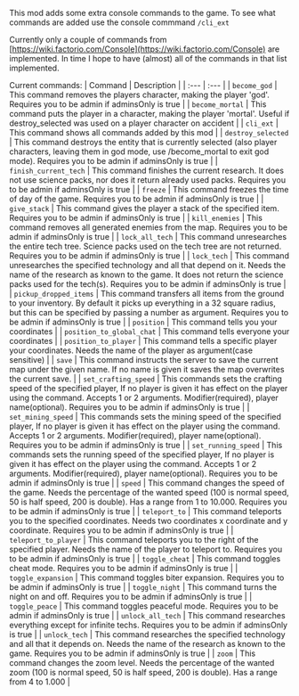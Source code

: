 This mod adds some extra console commands to the game. To see what commands are added use the console commmand `/cli_ext`
 
Currently only a couple of commands from [https://wiki.factorio.com/Console](https://wiki.factorio.com/Console) are implemented. 
In time I hope to have (almost) all of the commands in that list implemented.

Current commands:
| Command | Description |
| :--- | :--- |
| `become_god` | This command removes the players character, making the player 'god'. Requires you to be admin if adminsOnly is true |
| `become_mortal` | This command puts the player in a character, making the player 'mortal'. Useful if destroy_selected was used on a player character on accident |
| `cli_ext` | This command shows all commands added by this mod |
| `destroy_selected` | This command destroys the entity that is currently selected (also player characters, leaving them in god mode, use /become_mortal to exit god mode). Requires you to be admin if adminsOnly is true |
| `finish_current_tech` | This command finishes the current research. It does not use science packs, nor does it return already used packs. Requires you to be admin if adminsOnly is true | 
| `freeze` | This command freezes the time of day of the game. Requires you to be admin if adminsOnly is true |
| `give_stack` | This command gives the player a stack of the specified item. Requires you to be admin if adminsOnly is true |
| `kill_enemies` | This command removes all generated enemies from the map. Requires you to be admin if adminsOnly is true |
| `lock_all_tech` | This command unresearches the entire tech tree. Science packs used on the tech tree are not returned. Requires you to be admin if adminsOnly is true |
| `lock_tech` | This command unresearches the specified technology and all that depend on it. Needs the name of the research as known to the game. It does not return the science packs used for the tech(s). Requires you to be admin if adminsOnly is true |
| `pickup_dropped_items` | This command transfers all items from the ground to your inventory. By default it picks up everything in a 32 square radius, but this can be specified by passing a number as argument. Requires you to be admin if adminsOnly is true |
| `position` | This command tells you your coordinates |
| `position_to_global_chat` | This command tells everyone your coordinates |
| `position_to_player` | This command tells a specific player your coordinates. Needs the name of the player as argument(case sensitive) |
| `save` | This command instructs the server to save the current map under the given name. If no name is given it saves the map overwrites the current save. |
| `set_crafting_speed` | This commands sets the crafting speed of the specified player, If no player is given it has effect on the player using the command. Accepts 1 or 2 arguments. Modifier(required), player name(optional). Requires you to be admin if adminsOnly is true |
| `set_mining_speed` | This commands sets the mining speed of the specified player, If no player is given it has effect on the player using the command. Accepts 1 or 2 arguments. Modifier(required), player name(optional). Requires you to be admin if adminsOnly is true |
| `set_running_speed` | This commands sets the running speed of the specified player, If no player is given it has effect on the player using the command. Accepts 1 or 2 arguments. Modifier(required), player name(optional). Requires you to be admin if adminsOnly is true |
| `speed` | This command changes the speed of the game. Needs the percentage of the wanted speed (100 is normal speed, 50 is half speed, 200 is double). Has a range from 1 to 10.000. Requires you to be admin if adminsOnly is true |
| `teleport_to` | This command teleports you to the specified coordinates. Needs two coordinates x coordinate and y coordinate. Requires you to be admin if adminsOnly is true |
| `teleport_to_player` | This command teleports you to the right of the specified player. Needs the name of the player to teleport to. Requires you to be admin if adminsOnly is true |
| `toggle_cheat` | This command toggles cheat mode. Requires you to be admin if adminsOnly is true |
| `toggle_expansion` | This command toggles biter expansion. Requires you to be admin if adminsOnly is true |
| `toggle_night` | This command turns the night on and off. Requires you to be admin if adminsOnly is true |
| `toggle_peace` | This command toggles peaceful mode. Requires you to be admin if adminsOnly is true |
| `unlock_all_tech` | This command researches everything except for infinite techs. Requires you to be admin if adminsOnly is true |
| `unlock_tech` | This command researches the specified technology and all that it depends on. Needs the name of the research as known to the game. Requires you to be admin if adminsOnly is true |
| `zoom` | This command changes the zoom level. Needs the percentage of the wanted zoom (100 is normal speed, 50 is half speed, 200 is double). Has a range from 4 to 1.000 |